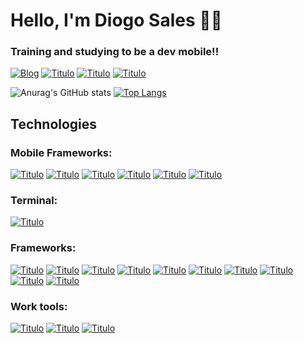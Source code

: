 # Hello, I'm Diogo Sales 👋👋
### Training and studying to be a dev mobile!!

[![Blog](https://img.shields.io/badge/LinkedIn-0077B5?style=for-the-badge&logo=linkedin&logoColor=white)](https://www.linkedin.com/in/diogo-sales-dev/)
[![Titulo](https://img.shields.io/badge/Instagram-E4405F?style=for-the-badge&logo=instagram&logoColor=white)](https://www.instagram.com/_digsales/)
[![Titulo](https://img.shields.io/badge/Discord-7289DA?style=for-the-badge&logo=discord&logoColor=white)](https://discord.com/users/tal%20do%20dog#1302)
[![Titulo](https://img.shields.io/github/followers/digsales.svg?style=social&label=Follow&maxAge=2592000)]()

![Anurag's GitHub stats](https://github-readme-stats.vercel.app/api?username=digsales&show_icons=true&theme=blue-green)
[![Top Langs](https://github-readme-stats.vercel.app/api/top-langs/?username=digsales&layout=compact)](https://github.com/anuraghazra/github-readme-stats)

## Technologies

### Mobile Frameworks:

[![Titulo](https://img.shields.io/badge/Android-3DDC84?style=for-the-badge&logo=android&logoColor=white)]()
[![Titulo](https://img.shields.io/badge/iOS-000000?style=for-the-badge&logo=ios&logoColor=white)]()
[![Titulo](https://img.shields.io/badge/React_Native-20232A?style=for-the-badge&logo=react&logoColor=61DAFB)]()
[![Titulo](https://img.shields.io/badge/Flutter-02569B?style=for-the-badge&logo=flutter&logoColor=white)]()
[![Titulo](https://img.shields.io/badge/Ionic-3880FF?style=for-the-badge&logo=ionic&logoColor=white)]()
[![Titulo](https://img.shields.io/badge/Kotlin-0095D5?&style=for-the-badge&logo=kotlin&logoColor=white)]()

### Terminal:

[![Titulo](https://img.shields.io/badge/GIT-E44C30?style=for-the-badge&logo=git&logoColor=white)]()

### Frameworks:

[![Titulo](https://img.shields.io/badge/React_Native-20232A?style=for-the-badge&logo=react&logoColor=61DAFB)]()
[![Titulo](https://img.shields.io/badge/Flutter-02569B?style=for-the-badge&logo=flutter&logoColor=white)]()
[![Titulo](https://img.shields.io/badge/Ionic-3880FF?style=for-the-badge&logo=ionic&logoColor=white)]()
[![Titulo](https://img.shields.io/badge/Kotlin-0095D5?&style=for-the-badge&logo=kotlin&logoColor=white)]()
[![Titulo](https://img.shields.io/badge/JavaScript-F7DF1E?style=for-the-badge&logo=javascript&logoColor=black)]()
[![Titulo](https://img.shields.io/badge/TypeScript-007ACC?style=for-the-badge&logo=typescript&logoColor=white)]()
[![Titulo](https://img.shields.io/badge/Node.js-43853D?style=for-the-badge&logo=node.js&logoColor=white)]()
[![Titulo](https://img.shields.io/badge/HTML5-E34F26?style=for-the-badge&logo=html5&logoColor=white)]()
[![Titulo](https://img.shields.io/badge/CSS3-1572B6?style=for-the-badge&logo=css3&logoColor=white)]()
[![Titulo](https://img.shields.io/badge/Python-3776AB?style=for-the-badge&logo=python&logoColor=white)]()

### Work tools:

[![Titulo](https://img.shields.io/badge/Visual_Studio_Code-0078D4?style=for-the-badge&logo=visual%20studio%20code&logoColor=white)]()
[![Titulo](https://img.shields.io/badge/Android_Studio-3DDC84?style=for-the-badge&logo=android-studio&logoColor=white)]()
[![Titulo](https://img.shields.io/badge/Colab-F9AB00?style=for-the-badge&logo=googlecolab&color=525252)]()
